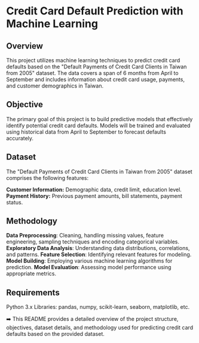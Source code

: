 # Credit Card Default Prediction with Machine Learning

## Overview
This project utilizes machine learning techniques to predict credit card defaults 
based on the "Default Payments of Credit Card Clients in Taiwan from 2005" dataset. 
The data covers a span of 6 months from April to September and includes information 
about credit card usage, payments, and customer demographics in Taiwan.

## Objective
The primary goal of this project is to build predictive models that effectively 
identify potential credit card defaults. Models will be trained and evaluated using 
historical data from April to September to forecast defaults accurately.

## Dataset
The "Default Payments of Credit Card Clients in Taiwan from 2005" dataset comprises the following features:

**Customer Information:** Demographic data, credit limit, education level.
**Payment History:** Previous payment amounts, bill statements, payment status.

## Methodology
**Data Preprocessing**: Cleaning, handling missing values, feature engineering, sampling techniques and encoding categorical variables.
**Exploratory Data Analysis**: Understanding data distributions, correlations, and patterns.
**Feature Selection**: Identifying relevant features for modeling.
**Model Building**: Employing various machine learning algorithms for prediction.
**Model Evaluation**: Assessing model performance using appropriate metrics.

## Requirements
Python 3.x
Libraries: pandas, numpy, scikit-learn, seaborn, matplotlib, etc.

➡️ This README provides a detailed overview of the project structure, objectives, 
dataset details, and methodology used for predicting credit card defaults based on the provided dataset.
